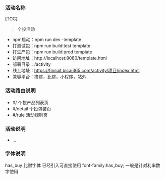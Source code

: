 ### 活动名称
[TOC]
> 个投活动
- npm启动：npm run dev -template
- 打测试包：npm run build:test template
- 打生产包：npm run build:prod template
- 访问地址：http://localhost:8080/template.html
- 部署目录：/activity
- 线上地址：https://finsuit.bicai365.com/activity/项目/index.html
- 兼容平台：拼财，比财，小程序，站外

### 活动路由说明
- #/ 个投产品列表页
- #/detail 个投包装页
- #/rule 活动规则页

### 活动说明
- ...

### 字体说明
has_buy  比财字体 已经引入可直接使用
font-family:has_buy;
一般是针对利率数字使用